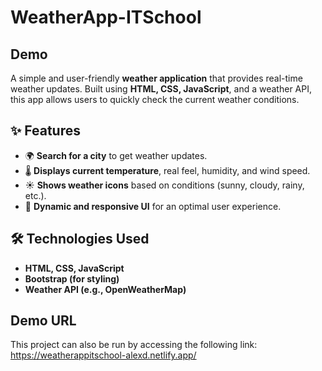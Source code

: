 # WeatherApp-ITSchool

## Demo

A simple and user-friendly **weather application** that provides real-time weather updates. Built using **HTML, CSS, JavaScript**, and a weather API, this app allows users to quickly check the current weather conditions.

## ✨ Features

- 🌍 **Search for a city** to get weather updates.
- 🌡 **Displays current temperature**, real feel, humidity, and wind speed.
- ☀ **Shows weather icons** based on conditions (sunny, cloudy, rainy, etc.).
- 🔄 **Dynamic and responsive UI** for an optimal user experience.

## 🛠 Technologies Used

- **HTML, CSS, JavaScript**
- **Bootstrap (for styling)**
- **Weather API (e.g., OpenWeatherMap)**

## Demo URL

This project can also be run by accessing the following link: https://weatherappitschool-alexd.netlify.app/
